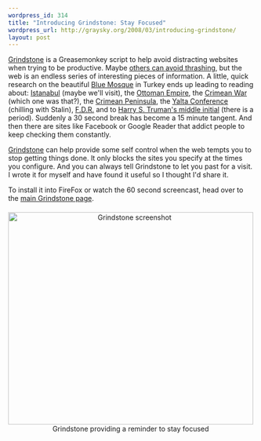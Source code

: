 ```yaml
--- 
wordpress_id: 314
title: "Introducing Grindstone: Stay Focused"
wordpress_url: http://graysky.org/2008/03/introducing-grindstone/
layout: post
---
```

<a href="http://graysky.org/grindstone/">Grindstone</a> is a Greasemonkey script to help avoid distracting websites when trying to be productive. Maybe <a href="http://www.randsinrepose.com/archives/2008/03/06/i_dont_multitask.html">others can avoid thrashing</a>, but the web is an endless series of interesting pieces of information. A little, quick research on the beautiful <a href="http://en.wikipedia.org/wiki/Sultan_Ahmed_Mosque">Blue Mosque</a> in Turkey ends up leading to reading about: <a href="http://en.wikipedia.org/wiki/Istanbul">Istanabul</a> (maybe we'll visit), the <a href="http://en.wikipedia.org/wiki/Ottoman_Empire#World_War_I">Ottoman Empire</a>, the <a href="http://en.wikipedia.org/wiki/Crimean_War">Crimean War</a> (which one was that?), the <a href="http://en.wikipedia.org/wiki/Crimean_Peninsula">Crimean Peninsula</a>, the <a href="http://en.wikipedia.org/wiki/Yalta_Conference">Yalta Conference</a> (chilling with Stalin), <a href="http://en.wikipedia.org/wiki/Franklin_D._Roosevelt">F.D.R.</a> and to <a href="http://en.wikipedia.org/wiki/Harry_S._Truman#Truman.27s_middle_initial">Harry S. Truman's middle initial</a> (there is a period). Suddenly a 30 second break has become a 15 minute tangent. And then there are sites like Facebook or Google Reader that addict people to keep checking them constantly.

<a href="http://graysky.org/grindstone/">Grindstone</a> can help provide some self control when the web tempts you to stop getting things done. It only blocks the sites you specify at the times you configure. And you can always tell Grindstone to let you past for a visit. I wrote it for myself and have found it useful so I thought I'd share it.

To install it into FireFox or watch the 60 second screencast, head over to the <a href="http://graysky.org/grindstone/">main Grindstone page</a>.

<div style="text-align: center; padding-top: 6px; margin-right: 4px;">
<a href="http://graysky.org/grindstone/"><img src="http://farm4.static.flickr.com/3026/2315103490_e7d4f75c92.jpg" class="flickr-photo" width="500" height="433" alt="Grindstone screenshot" /></a><span class="caption">Grindstone providing a reminder to stay focused</span>
</div>
